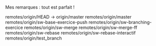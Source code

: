 Mes remarques :
	tout est parfait !

remotes/origin/HEAD -> origin/master
  remotes/origin/master
  remotes/origin/sw-base-exercice-push
  remotes/origin/sw-branching-exercice
  remotes/origin/sw-merge
  remotes/origin/sw-merge-ff
  remotes/origin/sw-rebase
  remotes/origin/sw-rebase-interactif
  remotes/origin/test_branch


